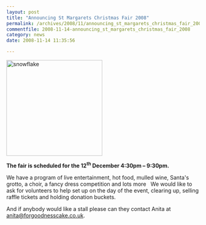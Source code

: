 ```yaml
---
layout: post
title: "Announcing St Margarets Christmas Fair 2008"
permalink: /archives/2008/11/announcing_st_margarets_christmas_fair_2008.html
commentfile: 2008-11-14-announcing_st_margarets_christmas_fair_2008
category: news
date: 2008-11-14 11:35:56

---
```


<img src="/assets/images/2005/snowflake-thumb.jpg"  class="right" width="250" alt="snowflake"/>

**The fair is scheduled for the 12<sup>th</sup> December 4:30pm – 9:30pm.**

We have a program of live entertainment, hot food, mulled wine, Santa's grotto, a choir, a fancy dress competition and lots more
 
We would like to ask for volunteers to help set up on the day of the event, clearing up, selling raffle tickets and holding donation buckets.

And if anybody would like a stall please can they contact Anita at <anita@forgoodnesscake.co.uk>.
